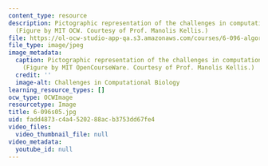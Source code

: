 ```yaml
---
content_type: resource
description: Pictographic representation of the challenges in computational biology.
  (Figure by MIT OCW. Courtesy of Prof. Manolis Kellis.)
file: https://ol-ocw-studio-app-qa.s3.amazonaws.com/courses/6-096-algorithms-for-computational-biology-spring-2005/fadd4873c4a4520288acb3753dd67fe4_6-096s05.jpg
file_type: image/jpeg
image_metadata:
  caption: Pictographic representation of the challenges in computational biology.
    (Figure by MIT OpenCourseWare. Courtesy of Prof. Manolis Kellis.)
  credit: ''
  image-alt: Challenges in Computational Biology
learning_resource_types: []
ocw_type: OCWImage
resourcetype: Image
title: 6-096s05.jpg
uid: fadd4873-c4a4-5202-88ac-b3753dd67fe4
video_files:
  video_thumbnail_file: null
video_metadata:
  youtube_id: null
---
```

